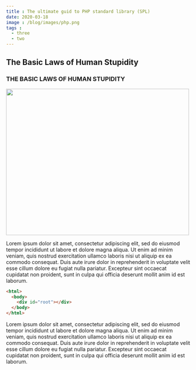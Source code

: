 ```yaml
---
title : The ultimate guid to PHP standard library (SPL)
date: 2020-03-18
image : /blog/images/php.png
tags : 
  - three
  - two
---
```


## The Basic Laws of Human Stupidity 
### THE BASIC LAWS OF HUMAN STUPIDITY 
<img src="/blog/images/php.png"  class="my-4 mx-auto" width="500" height="400">

Lorem ipsum dolor sit amet, consectetur adipiscing elit, sed do eiusmod tempor incididunt ut labore et dolore magna aliqua. Ut enim ad minim veniam, quis nostrud exercitation ullamco laboris nisi ut aliquip ex ea commodo consequat. Duis aute irure dolor in reprehenderit in voluptate velit esse cillum dolore eu fugiat nulla pariatur. Excepteur sint occaecat cupidatat non proident, sunt in culpa qui officia deserunt mollit anim id est laborum.

```html {3}
<html>
  <body>
    <div id="root"></div>
  </body>
</html>
```

Lorem ipsum dolor sit amet, consectetur adipiscing elit, sed do eiusmod tempor incididunt ut labore et dolore magna aliqua. Ut enim ad minim veniam, quis nostrud exercitation ullamco laboris nisi ut aliquip ex ea commodo consequat. Duis aute irure dolor in reprehenderit in voluptate velit esse cillum dolore eu fugiat nulla pariatur. Excepteur sint occaecat cupidatat non proident, sunt in culpa qui officia deserunt mollit anim id est laborum.